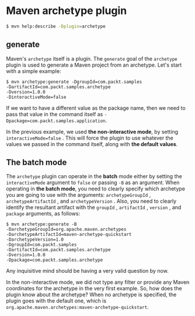 # Maven archetype plugin

```bash
$ mvn help:describe -Dplugin=archetype
```


## generate

Maven's `archetype` itself is a plugin. The `generate` goal of the `archetype` plugin is used to generate a Maven project from an archetype. Let's start with a simple example:

```
$ mvn archetype:generate -DgroupId=com.packt.samples
-DartifactId=com.packt.samples.archetype
-Dversion=1.0.0
-DinteractiveMode=false
```

If we want to have a different value as the package name, then we need to pass that value in the command itself as `-Dpackage=com.packt.samples.application`.

In the previous example, we used **the non-interactive mode**, by setting `interactiveMode=false` . This will force the plugin to use whatever the values we passed in the command itself, along with **the default values**.


## The batch mode

The `archetype` plugin can operate in the **batch** mode either by setting the `interactiveMode` argument to `false` or passing `-B` as an argument. When operating in **the batch mode**, you need to clearly specify which archetype you are going to use with the arguments: `archetypeGroupId` , `archetypeArtifactId` , and `archetypeVersion` . Also, you need to clearly identify the resultant artifact with the `groupId` , `artifactId` , `version` , and `package` arguments, as follows:

```
$ mvn archetype:generate -B
-DarchetypeGroupId=org.apache.maven.archetypes
-DarchetypeArtifactId=maven-archetype-quickstart
-DarchetypeVersion=1.0
-DgroupId=com.packt.samples
-DartifactId=com.packt.samples.archetype
-Dversion=1.0.0
-Dpackage=com.packt.samples.archetype
```

Any inquisitive mind should be having a very valid question by now.

In the non-interactive mode, we did not type any filter or provide any Maven coordinates for the archetype in the very first example. So, how does the plugin know about the archetype? When no archetype is specified, the plugin goes with the default one, which is `org.apache.maven.archetypes:maven-archetype-quickstart`.







